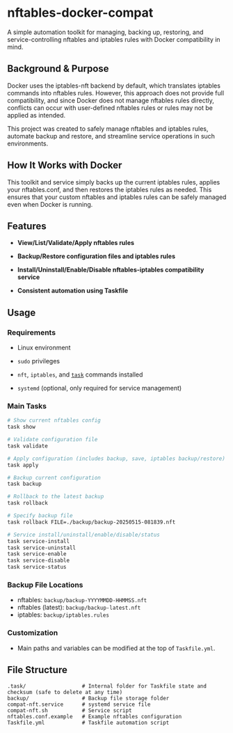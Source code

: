 # nftables-docker-compat

A simple automation toolkit for managing, backing up, restoring, and service-controlling nftables and iptables rules with Docker compatibility in mind.

## Background & Purpose

Docker uses the iptables-nft backend by default, which translates iptables commands into nftables rules. However, this approach does not provide full compatibility, and since Docker does not manage nftables rules directly, conflicts can occur with user-defined nftables rules or rules may not be applied as intended.

This project was created to safely manage nftables and iptables rules, automate backup and restore, and streamline service operations in such environments.

## How It Works with Docker

This toolkit and service simply backs up the current iptables rules, applies your nftables.conf, and then restores the iptables rules as needed. This ensures that your custom nftables and iptables rules can be safely managed even when Docker is running.

## Features

- **View/List/Validate/Apply nftables rules**

- **Backup/Restore configuration files and iptables rules**

- **Install/Uninstall/Enable/Disable nftables-iptables compatibility service**

- **Consistent automation using Taskfile**

## Usage

### Requirements

- Linux environment

- `sudo` privileges

- `nft`, `iptables`, and [`task`](https://github.com/go-task/task) commands installed

- `systemd` (optional, only required for service management)

### Main Tasks

```bash
# Show current nftables config
task show

# Validate configuration file
task validate

# Apply configuration (includes backup, save, iptables backup/restore)
task apply

# Backup current configuration
task backup

# Rollback to the latest backup
task rollback

# Specify backup file
task rollback FILE=./backup/backup-20250515-081839.nft

# Service install/uninstall/enable/disable/status
task service-install
task service-uninstall
task service-enable
task service-disable
task service-status
```

### Backup File Locations

- nftables: `backup/backup-YYYYMMDD-HHMMSS.nft`
- nftables (latest): `backup/backup-latest.nft`
- iptables: `backup/iptables.rules`

### Customization

- Main paths and variables can be modified at the top of `Taskfile.yml`.

## File Structure

```text
.task/                  # Internal folder for Taskfile state and checksum (safe to delete at any time)
backup/                 # Backup file storage folder
compat-nft.service      # systemd service file
compat-nft.sh           # Service script
nftables.conf.example   # Example nftables configuration
Taskfile.yml            # Taskfile automation script
```
